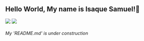## Hello World, My name is Isaque Samuel!👋
<div>
  <img heigth="180px" src="https://github-readme-stats.vercel.app/api?username=DeveloperIsaque&show_icons=true&theme=dark"/>
  <img heigth="180px" src="https://github-readme-stats.vercel.app/api/top-langs/?username=DeveloperIsaque&layout=donut&theme=dark"/>
</div>


###### My 'README.md' is under construction

<!--
**DeveloperIsaque/DeveloperIsaque** is a ✨ _special_ ✨ repository because its `README.md` (this file) appears on your GitHub profile.

Here are some ideas to get you started:

- 🔭 I’m currently working on ...
- 🌱 I’m currently learning ...
- 👯 I’m looking to collaborate on ...
- 🤔 I’m looking for help with ...
- 💬 Ask me about ...
- 📫 How to reach me: ...
- 😄 Pronouns: ...
- ⚡ Fun fact: ...
-->
